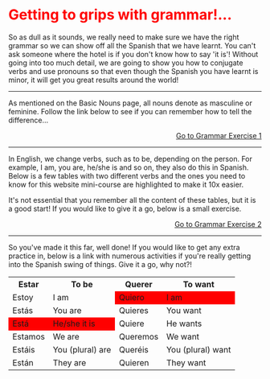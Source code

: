 
<h1 style="color:red;"> Getting to grips with grammar!... </h1> 

<p> So as dull as it sounds, we really need to make sure we have the right grammar so we can show off all the Spanish that we have learnt. You can't ask someone where the hotel is if you don't know how to say 'it is'! Without going into too much detail, we are going to show you how to conjugate verbs and use pronouns so that even though the Spanish you have learnt is minor, it will get you great results around the world! <p> 
   
<hr>

<p> As mentioned on the Basic Nouns page, all nouns denote as masculine or feminine. Follow the link below to see if you can remember how to tell the difference... </p>

 <p>
  <a style="float:right;" href="Grammar1.html" class="btn2"> Go to Grammar Exercise 1</a>
  </p> 
  <div style="clear:both;"> </div>

<hr> 

<p> In English, we change verbs, such as to be, depending on the person. For example, I am, you are, he/she is and so on, they also do this in Spanish. Below is a few tables with two different verbs and the ones you need to know for this website mini-course are highlighted to make it 10x easier. </p>

<p> It's not essential that you remember all the content of these tables, but it is a good start! If you would like to give it a go, below is a small exercise. </p>
 
 <p>
  <a style="float:right;" href="Grammar2.html" class="btn2"> Go to Grammar Exercise 2</a>
  </p> 
  <div style="clear:both;"> </div>
  
<table> 
  <tr> 
    <th> Estar </th>
    <th> To be </th>
    <th> Querer </th>
    <th> To want </th>
   <tr> 
     <td> Estoy </td> 
     <td> I am </td> 
     <td bgcolor="#FF0000"> Quiero </td> 
     <td bgcolor="#FF0000"> I am </td> 
   <tr> 
     <td> Estás </td>
     <td> You are </td>
     <td> Quieres </td>
     <td> You want </td>
     
   <tr> 
     <td bgcolor="#FF0000"> Está </td>
     <td bgcolor="#FF0000"> He/she it is </td>
     <td> Quiere </td>
     <td> He wants </td>
   <tr> 
     <td> Estamos </td>
     <td> We are </td> 
      <td> Queremos </td>
     <td> We want </td>
   <tr> 
     <td> Estáis</td>
     <td> You (plural) are </td>
      <td> Queréis</td>
     <td> You (plural) want </td>
   <tr> 
     <td> Están </td>
     <td> They are </td>
     <td> Quieren </td>
     <td> They want </td>
    
    
   <hr>
   <p> So you've made it this far, well done! If you would like to get any extra practice in, below is a link with numerous activities if you're really getting into the Spanish swing of things. Give it a go, why not?! </p>
